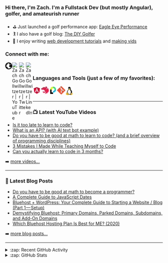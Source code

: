 ### Hi there, I'm Zach. I'm a Fullstack Dev (but mostly Angular), golfer, and amateurish runner

- ⛳ Just launched a golf performance app: [Eagle Eye Performance][golfapp]
- 🏌 I also have a golf blog: [The DIY Golfer][golfblog]
- 🎥 I enjoy writing [web development tutorials][medium] and [making vids][youtube]

### Connect with me:

[<img align="left" alt="Zach Gollwitzer Website" width="22px" src="https://raw.githubusercontent.com/iconic/open-iconic/master/svg/globe.svg" />][website]
[<img align="left" alt="Zach Gollwitzer | YouTube" width="22px" src="https://cdn.jsdelivr.net/npm/simple-icons@v3/icons/youtube.svg" />][youtube]
[<img align="left" alt="Zach Gollwitzer | Twitter" width="22px" src="https://cdn.jsdelivr.net/npm/simple-icons@v3/icons/twitter.svg" />][twitter]
[<img align="left" alt="Zach Gollwitzer | LinkedIn" width="22px" src="https://cdn.jsdelivr.net/npm/simple-icons@v3/icons/linkedin.svg" />][linkedin]

<br />

### Languages and Tools (just a few of my favorites):

[<img align="left" alt="Angular" width="26px" src="./icons/angular.png" />][medium]
[<img align="left" alt="NestJS" width="26px" src="./icons/nestjs.svg" />][youtube]
[<img align="left" alt="PassportJS" width="26px" src="./icons/passportjs.png" />][passportjsplaylist]
[<img align="left" alt="Git" width="26px" src="./icons/git.png" />][gitplaylist]
[<img align="left" alt="Bash" width="26px" src="./icons/linux.png" />][bashplaylist]

<br />
<br />

---

### 📺 Latest YouTube Videos

<!-- YOUTUBE:START -->
- [Is it too late to learn to code?](https://www.youtube.com/watch?v=yl8_M58k21s)
- [What is an API? (with AI text bot example)](https://www.youtube.com/watch?v=snRjHNyljrg)
- [Do you have to be good at math to learn to code? (and a brief overview of programming disciplines)](https://www.youtube.com/watch?v=J0l-GzF-I64)
- [3 Mistakes I Made While Teaching Myself to Code](https://www.youtube.com/watch?v=osY6kBLy6Ic)
- [Can you actually learn to code in 3 months?](https://www.youtube.com/watch?v=ioTsNeYFjik)
<!-- YOUTUBE:END -->

➡️ [more videos...](https://www.youtube.com/c/ZachGollwitzer)

---

### 📕 Latest Blog Posts

<!-- BLOG-POST-LIST:START -->
- [Do you have to be good at math to become a programmer?](https://medium.com/@zach.gollwitzer/do-you-have-to-be-good-at-math-to-become-a-programmer-cced7b61ed7b?source=rss-e77c4aee819e------2)
- [A Complete Guide to JavaScript Dates](https://levelup.gitconnected.com/why-your-javascript-date-is-off-by-1-day-a-complete-guide-to-javascript-dates-10a973fb9b1f?source=rss-e77c4aee819e------2)
- [Bluehost + WordPress: Your Complete Guide to Starting a Website / Blog (Part 1 — Setup)](https://medium.com/@zach.gollwitzer/bluehost-wordpress-your-complete-guide-to-starting-a-website-blog-part-1-setup-9a2d2e812796?source=rss-e77c4aee819e------2)
- [Demystifying Bluehost: Primary Domains, Parked Domains, Subdomains, and Add-On Domains](https://medium.com/@zach.gollwitzer/demystifying-bluehost-primary-domains-parked-domains-subdomains-and-add-on-domains-5608d35946b?source=rss-e77c4aee819e------2)
- [Which Bluehost Hosting Plan Is Best for ME? (2020)](https://medium.com/@zach.gollwitzer/which-bluehost-hosting-plan-is-best-for-me-2020-8d67b6b0356f?source=rss-e77c4aee819e------2)
<!-- BLOG-POST-LIST:END -->

➡️ [more blog posts...](https://medium.com/@zach.gollwitzer)

---

<details>
  <summary>:zap: Recent GitHub Activity</summary>
  
<!--START_SECTION:activity-->
1. 🗣 Commented on [#1454](https://github.com/swimlane/ngx-charts/issues/1454) in [swimlane/ngx-charts](https://github.com/swimlane/ngx-charts)
<!--END_SECTION:activity-->

</details>

<details>
  <summary>:zap: GitHub Stats</summary>

  <img align="left" alt="Zach's GitHub Stats" src="https://github-readme-stats.vercel.app/api?username=zachgoll&show_icons=true&hide_border=true" />

</details>

[website]: https://www.zachgollwitzer.com
[twitter]: https://twitter.com/z_gollwitzer13
[youtube]: https://youtube.com/zachgollwitzer
[linkedin]: https://www.linkedin.com/in/zachgollwitzer/
[medium]: https://medium.com/@zach.gollwitzer
[passportjsplaylist]: https://www.youtube.com/playlist?list=PLYQSCk-qyTW2ewJ05f_GKHtTIzjynDgjK
[bashplaylist]: https://www.youtube.com/playlist?list=PLYQSCk-qyTW0d88jNocdi_YIFMA5Fnpug
[gitplaylist]: https://www.youtube.com/playlist?list=PLYQSCk-qyTW3lX_dyw0R2eVzNGB3Tlv9S
[wordpressplaylist]: https://www.youtube.com/playlist?list=PLYQSCk-qyTW0OeGf9LkQkev4ItNRdCVoN
[golfapp]: https://training.thediygolfer.com
[golfblog]: https://www.thediygolfer.com
